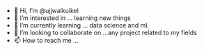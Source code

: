 - 👋 Hi, I’m @ujjwalkuikel
- 👀 I’m interested in ... learning new things
- 🌱 I’m currently learning ... data science and ml.
- 💞️ I’m looking to collaborate on ...any project related to my fields
- 📫 How to reach me ...

<!---
ujjwalkuikel/ujjwalkuikel is a ✨ special ✨ repository because its `README.md` (this file) appears on your GitHub profile.
You can click the Preview link to take a look at your changes.
--->
